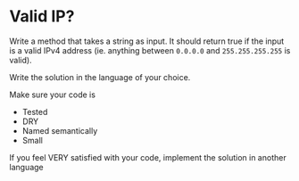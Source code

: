# Valid IP?

Write a method that takes a string as input. It should return true if
the input is a valid IPv4 address (ie. anything between `0.0.0.0` and
`255.255.255.255` is valid).

Write the solution in the language of your choice.

Make sure your code is
* Tested
* DRY
* Named semantically
* Small

If you feel VERY satisfied with your code, implement the solution in another language